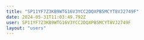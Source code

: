 ```yaml
---
title: "SP11YF7Z3KB9WTG16V3YCC2DQXPB5MCYT8VJ2749F"
date: 2024-05-31T11:03:49.792Z
user: SP11YF7Z3KB9WTG16V3YCC2DQXPB5MCYT8VJ2749F
layout: "users"
---
```

    